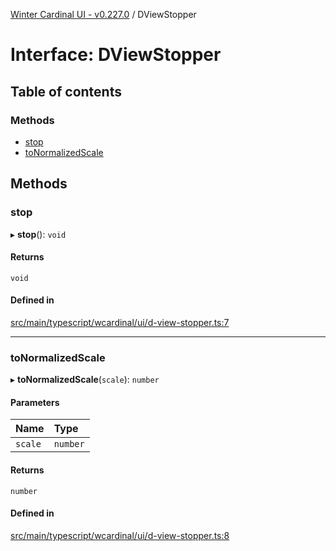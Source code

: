 [Winter Cardinal UI - v0.227.0](../index.md) / DViewStopper

# Interface: DViewStopper

## Table of contents

### Methods

- [stop](DViewStopper.md#stop)
- [toNormalizedScale](DViewStopper.md#tonormalizedscale)

## Methods

### stop

▸ **stop**(): `void`

#### Returns

`void`

#### Defined in

[src/main/typescript/wcardinal/ui/d-view-stopper.ts:7](https://github.com/winter-cardinal/winter-cardinal-ui/blob/v0.227.0/src/main/typescript/wcardinal/ui/d-view-stopper.ts#L7)

___

### toNormalizedScale

▸ **toNormalizedScale**(`scale`): `number`

#### Parameters

| Name | Type |
| :------ | :------ |
| `scale` | `number` |

#### Returns

`number`

#### Defined in

[src/main/typescript/wcardinal/ui/d-view-stopper.ts:8](https://github.com/winter-cardinal/winter-cardinal-ui/blob/v0.227.0/src/main/typescript/wcardinal/ui/d-view-stopper.ts#L8)
